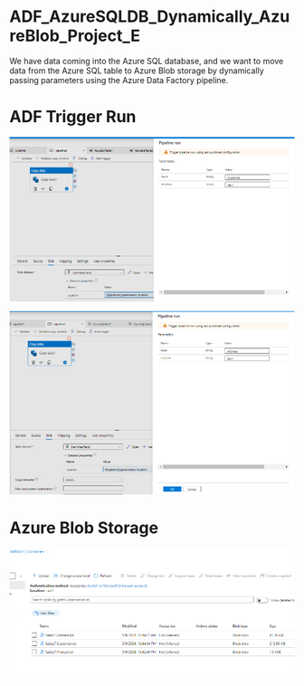 # ADF_AzureSQLDB_Dynamically_AzureBlob_Project_E

We have data coming into the Azure SQL database, and we want to move data from the Azure SQL table to Azure Blob storage by dynamically passing parameters using the Azure Data Factory pipeline.

# ADF Trigger Run

![alt text](https://github.com/DataNaija/ADF_AzureSQLDB_Dynamically_AzureBlob_Project_E/blob/main/lb10_0.png)

![alt text](https://github.com/DataNaija/ADF_AzureSQLDB_Dynamically_AzureBlob_Project_E/blob/main/lb10_1.png)

# Azure Blob Storage

![alt text](https://github.com/DataNaija/ADF_AzureSQLDB_Dynamically_AzureBlob_Project_E/blob/main/lb10_2.png)
